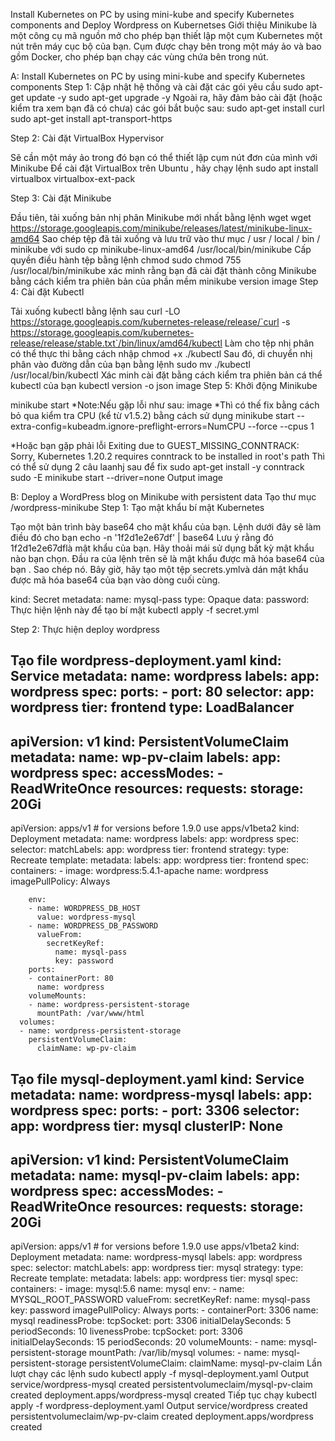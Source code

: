 Install Kubernetes on PC by using mini-kube and specify Kubernetes components and Deploy Wordpress on Kubernetses
Giới thiệu
Minikube là một công cụ mã nguồn mở cho phép bạn thiết lập một cụm Kubernetes một nút trên máy cục bộ của bạn. Cụm được chạy bên trong một máy ảo và bao gồm Docker, cho phép bạn chạy các vùng chứa bên trong nút.

A: Install Kubernetes on PC by using mini-kube and specify Kubernetes components
Step 1: Cập nhật hệ thống và cài đặt các gói yêu cầu
sudo apt-get update -y
sudo apt-get upgrade -y
Ngoài ra, hãy đảm bảo cài đặt (hoặc kiểm tra xem bạn đã có chưa) các gói bắt buộc sau:
sudo apt-get install curl
sudo apt-get install apt-transport-https

Step 2: Cài đặt VirtualBox Hypervisor

Sẽ cần một máy ảo trong đó bạn có thể thiết lập cụm nút đơn của mình với Minikube
Để cài đặt VirtualBox trên Ubuntu , hãy chạy lệnh
sudo apt install virtualbox virtualbox-ext-pack

Step 3: Cài đặt Minikube

Đầu tiên, tải xuống bản nhị phân Minikube mới nhất bằng lệnh wget
wget https://storage.googleapis.com/minikube/releases/latest/minikube-linux-amd64
Sao chép tệp đã tải xuống và lưu trữ vào thư mục / usr / local / bin / minikube với
sudo cp minikube-linux-amd64 /usr/local/bin/minikube
Cấp quyền điều hành tệp bằng lệnh chmod
sudo chmod 755 /usr/local/bin/minikube
xác minh rằng bạn đã cài đặt thành công Minikube bằng cách kiểm tra phiên bản của phần mềm
minikube version
image
Step 4: Cài đặt Kubectl

Tải xuống kubectl bằng lệnh sau
curl -LO https://storage.googleapis.com/kubernetes-release/release/`curl -s https://storage.googleapis.com/kubernetes-release/release/stable.txt`/bin/linux/amd64/kubectl
Làm cho tệp nhị phân có thể thực thi bằng cách nhập
chmod +x ./kubectl
Sau đó, di chuyển nhị phân vào đường dẫn của bạn bằng lệnh
sudo mv ./kubectl /usr/local/bin/kubectl
Xác minh cài đặt bằng cách kiểm tra phiên bản cá thể kubectl của bạn
kubectl version -o json
image
Step 5: Khởi động Minikube

minikube start
*Note:Nếu gặp lỗi như sau:
image
*Thì có thế fix bằng cách bỏ qua kiểm tra CPU (kể từ v1.5.2) bằng cách sử dụng
minikube start --extra-config=kubeadm.ignore-preflight-errors=NumCPU --force --cpus 1

*Hoặc bạn gặp phải lỗi Exiting due to GUEST_MISSING_CONNTRACK: Sorry, Kubernetes 1.20.2 requires conntrack to be installed in root's path
Thì có thể sử dụng 2 câu laanhj sau để fix
sudo apt-get install -y conntrack
sudo -E minikube start --driver=none
Output
image

B: Deploy a WordPress blog on Minikube with persistent data
Tạo thư mục /wordpress-minikube
Step 1: Tạo mật khẩu bí mật Kubernetes

Tạo một bản trình bày base64 cho mật khẩu của bạn. Lệnh dưới đây sẽ làm điều đó cho bạn
echo -n '1f2d1e2e67df' | base64
Lưu ý rằng đó 1f2d1e2e67dflà mật khẩu của bạn. Hãy thoải mái sử dụng bất kỳ mật khẩu nào bạn chọn. Đầu ra của lệnh trên sẽ là mật khẩu được mã hóa base64 của bạn . Sao chép nó. Bây giờ, hãy tạo một tệp secrets.ymlvà dán mật khẩu được mã hóa base64 của bạn vào dòng cuối cùng.

kind: Secret
metadata:
  name: mysql-pass
type: Opaque
data:
  password:
Thực hiện lệnh này để tạo bí mật
kubectl apply -f secret.yml

Step 2: Thực hiện deploy wordpress

Tạo file wordpress-deployment.yaml
kind: Service
metadata:
  name: wordpress
  labels:
    app: wordpress
spec:
  ports:
    - port: 80
  selector:
    app: wordpress
    tier: frontend
  type: LoadBalancer
---
apiVersion: v1
kind: PersistentVolumeClaim
metadata:
  name: wp-pv-claim
  labels:
    app: wordpress
spec:
  accessModes:
    - ReadWriteOnce
  resources:
    requests:
      storage: 20Gi
---
apiVersion: apps/v1 # for versions before 1.9.0 use apps/v1beta2
kind: Deployment
metadata:
  name: wordpress
  labels:
    app: wordpress
spec:
  selector:
    matchLabels:
      app: wordpress
      tier: frontend
  strategy:
    type: Recreate
  template:
    metadata:
      labels:
        app: wordpress
        tier: frontend
    spec:
      containers:
      - image: wordpress:5.4.1-apache
        name: wordpress
        imagePullPolicy: Always
        
        env:
        - name: WORDPRESS_DB_HOST
          value: wordpress-mysql
        - name: WORDPRESS_DB_PASSWORD
          valueFrom:
            secretKeyRef:
              name: mysql-pass
              key: password
        ports:
        - containerPort: 80
          name: wordpress
        volumeMounts:
        - name: wordpress-persistent-storage
          mountPath: /var/www/html
      volumes:
      - name: wordpress-persistent-storage
        persistentVolumeClaim:
          claimName: wp-pv-claim
Tạo file mysql-deployment.yaml
kind: Service
metadata:
  name: wordpress-mysql
  labels:
    app: wordpress
spec:
  ports:
    - port: 3306
  selector:
    app: wordpress
    tier: mysql
  clusterIP: None
---
apiVersion: v1
kind: PersistentVolumeClaim
metadata:
  name: mysql-pv-claim
  labels:
    app: wordpress
spec:
  accessModes:
    - ReadWriteOnce
  resources:
    requests:
      storage: 20Gi
---
apiVersion: apps/v1 # for versions before 1.9.0 use apps/v1beta2
kind: Deployment
metadata:
  name: wordpress-mysql
  labels:
    app: wordpress
spec:
  selector:
    matchLabels:
      app: wordpress
      tier: mysql
  strategy:
    type: Recreate
  template:
    metadata:
      labels:
        app: wordpress
        tier: mysql
    spec:
      containers:
      - image: mysql:5.6
        name: mysql
        env:
        - name: MYSQL_ROOT_PASSWORD
          valueFrom:
            secretKeyRef:
              name: mysql-pass
              key: password
              imagePullPolicy: Always
        ports:
        - containerPort: 3306
          name: mysql
        readinessProbe:
          tcpSocket:
            port: 3306
          initialDelaySeconds: 5
          periodSeconds: 10
        livenessProbe:
          tcpSocket:
            port: 3306
          initialDelaySeconds: 15
          periodSeconds: 20
        volumeMounts:
        - name: mysql-persistent-storage
          mountPath: /var/lib/mysql
      volumes:
      - name: mysql-persistent-storage
        persistentVolumeClaim:
          claimName: mysql-pv-claim
Lần lượt chạy các lệnh
sudo kubectl apply -f mysql-deployment.yaml
Output
service/wordpress-mysql created
persistentvolumeclaim/mysql-pv-claim created
deployment.apps/wordpress-mysql created
Tiếp tục chạy
kubectl apply -f wordpress-deployment.yaml
Output
service/wordpress created
persistentvolumeclaim/wp-pv-claim created
deployment.apps/wordpress created